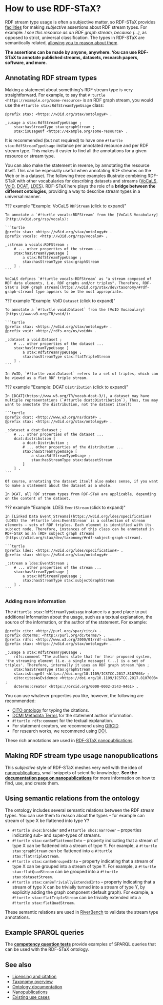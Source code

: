# How to use RDF-STaX?

RDF stream type usage is often a subjective matter, so RDF-STaX provides [facilities](ontology.md) for making *subjective* assertions about RDF stream types. For example: *I see this resource as an RDF graph stream, because (...)*, as opposed to strict, universal classification. The types in RDF-STaX are semantically related, [allowing you to reason about them](#using-semantic-relations-from-the-ontology).

**The assertions can be made by anyone, anywhere. You can use RDF-STaX to annotate published streams, datasets, research papers, software, and more.**

## Annotating RDF stream types

Making a statement about something's RDF stream type is very straightforward. For example, to say that `#!turtle <https://example.org/some-resource>` is an RDF graph stream, you would use the `#!turtle stax:RdfStreamTypeUsage` class:

```turtle
@prefix stax: <https://w3id.org/stax/ontology#> .

_:usage a stax:RdfStreamTypeUsage ;
    stax:hasStreamType stax:graphStream ;
    stax:isUsageOf <https://example.org/some-resource> .
```

It is recommended (but not required) to have one `#!turtle stax:RdfStreamTypeUsage` instance per annotated resource and per RDF stream type. This makes it easier to find all the annotations for a given resource or stream type.

You can also make the statement in reverse, by annotating the resource itself. This can be especially useful when annotating RDF streams on the Web or in a dataset. The following three examples illustrate combining RDF-STaX with other vocabularies for describing datasets and streams ([VoCaLS](http://w3id.org/rsp/vocals), [VoID](https://www.w3.org/TR/void/), [DCAT](https://www.w3.org/TR/vocab-dcat-3/), [LDES](https://w3id.org/ldes/specification)). RDF-STaX here plays the role of a **bridge between the different ontologies**, providing a way to describe stream types in a universal manner.

??? example "Example: VoCaLS `RDFStream` (click to expand)"

    To annotate a `#!turtle vocals:RDFStream` from the [VoCaLS Vocabulary](http://w3id.org/rsp/vocals):

    ```turtle
    @prefix stax: <https://w3id.org/stax/ontology#> .
    @prefix vocals: <http://w3id.org/rsp/vocals#> .

    _:stream a vocals:RDFStream ;
        # ... other properties of the stream ...
        stax:hasStreamTypeUsage [
            a stax:RdfStreamTypeUsage ;
            stax:hasStreamType stax:graphStream
        ] .
    ```

    VoCaLS defines `#!turtle vocals:RDFStream` as "a stream composed of RDF data elements, i.e. RDF graphs and/or triples". Therefore, RDF-STaX's [RDF graph stream](https://w3id.org/stax/dev/taxonomy/#rdf-graph-stream) type appears to be the most appropriate.


??? example "Example: VoID `Dataset` (click to expand)"

    To annotate a `#!turtle void:Dataset` from the [VoID Vocabulary](https://www.w3.org/TR/void/):

    ```turtle
    @prefix stax: <https://w3id.org/stax/ontology#> .
    @prefix void: <http://rdfs.org/ns/void#> .

    _:dataset a void:Dataset ;
        # ... other properties of the dataset ...
        stax:hasStreamTypeUsage [
            a stax:RdfStreamTypeUsage ;
            stax:hasStreamType stax:flatTripleStream
        ] .
    ```

    In VoID, `#!turtle void:Dataset` refers to a set of triples, which can be viewed as a flat RDF triple stream.


??? example "Example: DCAT `Distribution` (click to expand)"

    In [DCAT](https://www.w3.org/TR/vocab-dcat-3/), a dataset may have multiple representations (`#!turtle dcat:Distribution`). Thus, tou may want to annotate the distribution, not the dataset itself:

    ```turtle
    @prefix dcat: <http://www.w3.org/ns/dcat#> .
    @prefix stax: <https://w3id.org/stax/ontology#> .

    _:dataset a dcat:Dataset ;
        # ... other properties of the dataset ...
        dcat:distribution [
            a dcat:Distribution ;
            # ... other properties of the distribution ...
            stax:hasStreamTypeUsage [
                a stax:RdfStreamTypeUsage ;
                stax:hasStreamType stax:datasetStream
            ]
        ] .
    ```

    Of course, annotating the dataset itself also makes sense, if you want to make a statement about the dataset as a whole.

    In DCAT, all RDF stream types from RDF-STaX are applicable, depending on the content of the dataset.


??? example "Example: LDES `EventStream` (click to expand)"

    In [Linked Data Event Streams](https://w3id.org/ldes/specification) (LDES) the `#!turtle ldes:EventStream` is a collection of stream elements – sets of RDF triples. Each element is identified with its subject node. Therefore, instances of this class can be annotated in RDF-STaX as an [RDF subject graph stream](https://w3id.org/stax/dev/taxonomy/#rdf-subject-graph-stream).

    ```turtle
    @prefix ldes: <https://w3id.org/ldes/specification#> .
    @prefix stax: <https://w3id.org/stax/ontology#> .

    _:stream a ldes:EventStream ;
        # ... other properties of the stream ...
        stax:hasStreamTypeUsage [
            a stax:RdfStreamTypeUsage ;
            stax:hasStreamType stax:subjectGraphStream
        ] .
    ```


### Adding more information

The `#!turtle stax:RdfStreamTypeUsage` instance is a good place to put additional information about the usage, such as a textual explanation, the source of the information, or the author of the statement. For example:

```turtle
@prefix cito: <http://purl.org/spar/cito/> .
@prefix dcterms: <http://purl.org/dc/terms/> .
@prefix rdfs: <http://www.w3.org/2000/01/rdf-schema#> .
@prefix stax: <https://w3id.org/stax/ontology#> .

_:usage a stax:RdfStreamTypeUsage ;
    rdfs:comment "The authors state that for their proposed system, 'the streaming element (i.e. a single message) (...) is a set of triples'. Therefore, internally it uses an RDF graph stream."@en ;
    stax:hasStreamType stax:graphStream ;
    stax:isUsageOf <https://doi.org/10.1109/ICSTCC.2017.8107003> ;
    cito:citesAsEvidence <https://doi.org/10.1109/ICSTCC.2017.8107003> ;
    dcterms:creator <https://orcid.org/0000-0002-2543-9461> .
```

You can use whatever properties you like, however, the following are recommended:

- [CiTO ontology](http://purl.org/spar/cito) for typing the citations.
- [DCMI Metadata Terms](http://purl.org/dc/terms/) for the statement author information.
- `#!turtle rdfs:comment` for the textual explanation.
- For statement creators, we recommend using [ORCID](https://orcid.org/).
- For research works, we recommend using [DOI](https://www.doi.org/).

These rich annotations are used in [RDF-STaX nanopublications](nanopubs.md).

## Making RDF stream type usage nanopublications

This *subjective* style of RDF-STaX meshes very well with the idea of [nanopublications](https://nanopub.net/), small snippets of scientific knowledge. **See the [documentation page on nanopublications](nanopubs.md)** for more information on how to find, use, and create them.

## Using semantic relations from the ontology

The ontology includes several semantic relations between the RDF stream types. You can use them to reason about the types – for example can stream of type X be flattened into type Y?

- `#!turtle skos:broader` and `#!turtle skos:narrower` – properties indicating sub- and super-types of streams.
- `#!turtle stax:canBeFlattenedInto` – property indicating that a stream of type X can be flattened into a stream of type Y. For example, a `#!turtle stax:graphStream` can be flattened into a `#!turtle stax:flatTripleStream`.
- `#!turtle stax:canBeGroupedInto` – property indicating that a stream of type X can be grouped into a stream of type Y. For example, a `#!turtle stax:flatQuadStream` can be grouped into a `#!turtle stax:datasetStream`.
- `#!turtle stax:canBeTriviallyExtendedInto` – property indicating that a stream of type X can be trivially turned into a stream of type Y, by explicitly adding the graph component (default graph). For example, a `#!turtle stax:flatTripleStream` can be trivially extended into a `#!turtle stax:flatQuadStream`.

These semantic relations are used in [RiverBench](uses/index.md#riverbench) to validate the stream type annotations.

## Example SPARQL queries

The **[competency question tests](uses/cq.md)** provide examples of SPARQL queries that can be used with the RDF-STaX ontology.

## See also

- [Licensing and citation](licensing.md)
- [Taxonomy overview](taxonomy.md)
- [Ontology documentation](ontology.md)
- [Nanopublications](nanopubs.md)
- [Existing use cases](uses/index.md)
